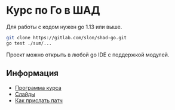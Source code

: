 # Курс по Го в ШАД

Для работы с кодом нужен go 1.13 или выше.

```sh
git clone https://gitlab.com/slon/shad-go.git
go test ./sum/...
```

Проект можно открыть в любой go IDE с поддержкой модулей.

## Информация

- [Программа курса](docs/syllabus.md)
- [Слайды](https://p.go.manytask.org/)
- [Как прислать патч](CONTRIBUTING.md)

